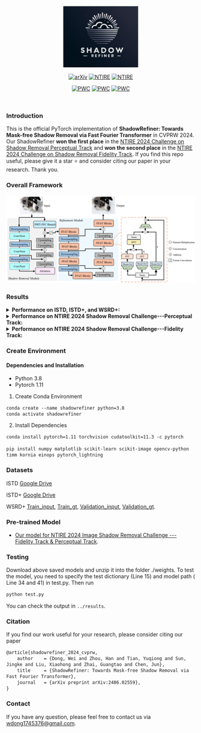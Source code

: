 &nbsp;

<div align="center">
<p align="center"> <img src="figure/logo.png" width="200px"> </p>


[![arXiv](https://img.shields.io/badge/arxiv-paper-179bd3)](https://arxiv.org/abs/2406.02559)
[![NTIRE](https://img.shields.io/badge/Winner_of_NTIRE_2024_Perceptual_Track-leaderboard_User🥇_ylxb-179bd3)](https://codalab.lisn.upsaclay.fr/competitions/17546#results)
[![NTIRE](https://img.shields.io/badge/Second_Place_of_NTIRE_2024_Fidelity_Track-leaderboard_User🥈_ZXCV-179bd3)](https://codalab.lisn.upsaclay.fr/competitions/17539#results)

[![PWC](https://img.shields.io/endpoint.svg?url=https://paperswithcode.com/badge/shadowrefiner-towards-mask-free-shadow/shadow-removal-on-adjusted-istd)](https://paperswithcode.com/sota/shadow-removal-on-adjusted-istd?p=shadowrefiner-towards-mask-free-shadow)
[![PWC](https://img.shields.io/endpoint.svg?url=https://paperswithcode.com/badge/shadowrefiner-towards-mask-free-shadow/shadow-removal-on-istd)](https://paperswithcode.com/sota/shadow-removal-on-istd?p=shadowrefiner-towards-mask-free-shadow)
[![PWC](https://img.shields.io/endpoint.svg?url=https://paperswithcode.com/badge/shadowrefiner-towards-mask-free-shadow/shadow-removal-on-wsrd)](https://paperswithcode.com/sota/shadow-removal-on-wsrd?p=shadowrefiner-towards-mask-free-shadow)


</div>
&nbsp;

### Introduction
This is the official PyTorch implementation of **ShadowRefiner: Towards Mask-free Shadow Removal via Fast Fourier Transformer** in CVPRW 2024. Our ShadowRefiner **won the first place** in the [NTIRE 2024 Challenge on Shadow Removal Perceptual Track](https://codalab.lisn.upsaclay.fr/competitions/17546) and **won the second place** in the [NTIRE 2024 Challenge on Shadow Removal Fidelity Track](https://codalab.lisn.upsaclay.fr/competitions/17539).  If you find this repo useful, please give it a star ⭐ and consider citing our paper in your research. Thank you.


### Overall Framework
![Framework](figure/framework.png)

### Results
<details close>
<summary><b>Performance on ISTD, ISTD+, and WSRD+:</b></summary>

![results1](/figure/performance.png)


</details>

<details close>
<summary><b>Performance on NTIRE 2024 Shadow Removal Challenge---Perceptual Track:</b></summary>

![results1](/figure/perceptual.png)


</details>

<details close>
<summary><b>Performance on NTIRE 2024 Shadow Removal Challenge---Fidelity Track:</b></summary>

![results1](/figure/fidelity.png)


</details>




### Create Environment
#### Dependencies and Installation
- Python 3.8
- Pytorch 1.11

1. Create Conda Environment
```
conda create --name shadowrefiner python=3.8
conda activate shadowrefiner
```

2. Install Dependencies
```
conda install pytorch=1.11 torchvision cudatoolkit=11.3 -c pytorch

pip install numpy matplotlib scikit-learn scikit-image opencv-python timm kornia einops pytorch_lightning
```
### Datasets
ISTD [Google Drive](https://drive.google.com/file/d/1I0qw-65KBA6np8vIZzO6oeiOvcDBttAY/view)

ISTD+ [Google Drive](https://drive.google.com/file/d/1rsCSWrotVnKFUqu9A_Nw9Uf-bJq_ryOv/view) 

WSRD+ [Train_input](https://drive.google.com/file/d/1n9l3UyQw6HjCXqycvHAfl4T-jsJpPHeJ/view), [Train_gt](https://drive.google.com/file/d/1DZEMIJ8PIxmZww8iAqlcvlKWyfssNQRO/view), [Validation_input](https://drive.google.com/file/d/1l2aertz2qKVLUkP-egwiCBcyf_5GWnav/view), [Validation_gt](https://drive.google.com/file/d/1a8JVs_zVQSdmxeDYJnqeEyynd9wV6n5D/view).

### Pre-trained Model
- [Our model for NTIRE 2024 Image Shadow Removal Challenge --- Fidelity Track & Perceptual Track](https://drive.google.com/file/d/1ntXl9vGVOFGel1-Pu1vbbWidOU3QH-IM/view?usp=sharing).


### Testing
Download above saved models and unzip it into the folder ./weights. To test the model, you need to specify the test dictionary (Line 15) and model path ( Line 34 and 41) in test.py. Then run
```bash
python test.py 
```
You can check the output in `../results`.


### Citation
If you find our work useful for your research, please consider citing our paper

```shell
@article{shadowrefiner_2024_cvprw,
    author    = {Dong, Wei and Zhou, Han and Tian, Yuqiong and Sun, Jingke and Liu, Xiaohong and Zhai, Guangtao and Chen, Jun},
    title     = {ShadowRefiner: Towards Mask-free Shadow Removal via Fast Fourier Transformer},
    journal   = {arXiv preprint arXiv:2406.02559},
}
```

### Contact
If you have any question, please feel free to contact us via wdong1745376@gmail.com.
